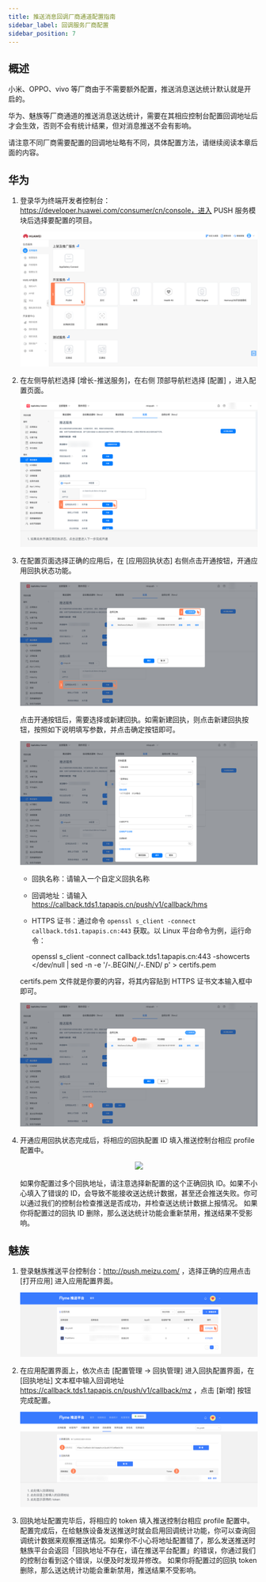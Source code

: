 ```yaml
---
title: 推送消息回调厂商通道配置指南
sidebar_label: 回调服务厂商配置
sidebar_position: 7
---
```


## 概述

小米、OPPO、vivo 等厂商由于不需要额外配置，推送消息送达统计默认就是开启的。

华为、魅族等厂商通道的推送消息送达统计，需要在其相应控制台配置回调地址后才会生效，否则不会有统计结果，但对消息推送不会有影响。

请注意不同厂商需要配置的回调地址略有不同，具体配置方法，请继续阅读本章后面的内容。

## 华为

1.  登录华为终端开发者控制台：<https://developer.huawei.com/consumer/cn/console，进入> PUSH 服务模块后选择要配置的项目。

    <p align="center" width="50%"><img src="/img/push/hms1.png" /></p>

2.  在左侧导航栏选择 [增长-推送服务]，在右侧 顶部导航栏选择 [配置] ，进入配置页面。

    <p align="center" width="50%"><img src="/img/push/hms2.png" /></p>

3.  在配置页面选择正确的应用后，在 [应用回执状态] 右侧点击开通按钮，开通应用回执状态功能。

    <p align="center" width="50%"><img src="/img/push/hms3.png" /></p>

    点击开通按钮后，需要选择或新建回执。如需新建回执，则点击新建回执按钮，按照如下说明填写参数，并点击确定按钮即可。

    <p align="center" width="50%"><img src="/img/push/hms4.png" /></p>

    -   回执名称：请输入一个自定义回执名称
    -   回调地址：请输入 <https://callback.tds1.tapapis.cn/push/v1/callback/hms>
    -   HTTPS 证书：通过命令 `openssl s_client -connect callback.tds1.tapapis.cn:443` 获取。以 Linux 平台命令为例，运行命令：

        openssl s_client -connect callback.tds1.tapapis.cn:443 -showcerts </dev/null | sed -n -e '/-.BEGIN/,/-.END/ p' > certifs.pem

    certifs.pem 文件就是你要的内容，将其内容贴到 HTTPS 证书文本输入框中即可。

    <p align="center" width="50%"><img src="/img/push/hms5.png" /></p>

4.  开通应用回执状态完成后，将相应的回执配置 ID 填入推送控制台相应 profile 配置中。

    <p align="center" width="50%"><img src="/img/push/hms6.png" /></p>

    如果你配置过多个回执地址，请注意选择新配置的这个正确回执 ID。如果不小心填入了错误的 ID，会导致不能接收送达统计数据，甚至还会推送失败。你可以通过我们的控制台检查推送是否成功，并检查送达统计数据上报情况。
    如果你将配置过的回执 ID 删除，那么送达统计功能会重新禁用，推送结果不受影响。

## 魅族

1.  登录魅族推送平台控制台：<http://push.meizu.com/> ，选择正确的应用点击 [打开应用] 进入应用配置界面。

    <p align="center" width="50%"><img src="/img/push/mz1.png" /></p>

2.  在应用配置界面上，依次点击 [配置管理 -> 回执管理] 进入回执配置界面，在 [回执地址] 文本框中输入回调地址 <https://callback.tds1.tapapis.cn/push/v1/callback/mz> ，点击 [新增] 按钮完成配置。

    <p align="center" width="50%"><img src="/img/push/mz2.png" /></p>

3.  回执地址配置完毕后，将相应的 token 填入推送控制台相应 profile 配置中。
    配置完成后，在给魅族设备发送推送时就会启用回调统计功能，你可以查询回调统计数据来观察推送情况。如果你不小心将地址配置错了，那么发送推送时魅族平台会返回「回执地址不存在，请在推送平台配置」的错误，你通过我们的控制台看到这个错误，以便及时发现并修改。
    如果你将配置过的回执 token 删除，那么送达统计功能会重新禁用，推送结果不受影响。
